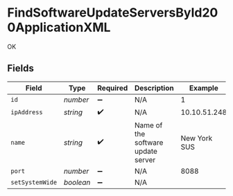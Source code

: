 # FindSoftwareUpdateServersById200ApplicationXML

OK


## Fields

| Field                              | Type                               | Required                           | Description                        | Example                            |
| ---------------------------------- | ---------------------------------- | ---------------------------------- | ---------------------------------- | ---------------------------------- |
| `id`                               | *number*                           | :heavy_minus_sign:                 | N/A                                | 1                                  |
| `ipAddress`                        | *string*                           | :heavy_check_mark:                 | N/A                                | 10.10.51.248                       |
| `name`                             | *string*                           | :heavy_check_mark:                 | Name of the software update server | New York SUS                       |
| `port`                             | *number*                           | :heavy_minus_sign:                 | N/A                                | 8088                               |
| `setSystemWide`                    | *boolean*                          | :heavy_minus_sign:                 | N/A                                |                                    |